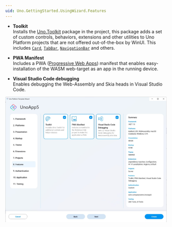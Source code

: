 ```yaml
---
uid: Uno.GettingStarted.UsingWizard.Features
---
```


- **Toolkit**  
Installs the [Uno.Toolkit](https://github.com/unoplatform/uno.toolkit.ui) package in the project, this package adds a set of custom controls, behaviors, extensions and other utilities to Uno Platform projects that are not offered out-of-the-box by WinUI. This includes [`Card`](https://github.com/unoplatform/uno.toolkit.ui/blob/main/src/Uno.Toolkit.UI/Controls/Card/Card.cs), [`TabBar`](https://github.com/unoplatform/uno.toolkit.ui/blob/main/src/Uno.Toolkit.UI/Controls/TabBar/TabBar.cs), [`NavigationBar`](https://github.com/unoplatform/uno.toolkit.ui/blob/main/src/Uno.Toolkit.UI/Controls/NavigationBar/NavigationBar.cs) and others.

- **PWA Manifest**  
Includes a PWA ([Progressive Web Apps](https://learn.microsoft.com/en-us/microsoft-edge/progressive-web-apps-chromium)) manifest that enables easy-installation of the WASM web-target as an app in the running device.

- **Visual Studio Code debugging**  
Enables debugging the Web-Assembly and Skia heads in Visual Studio Code.

![](assets/features.jpg)
